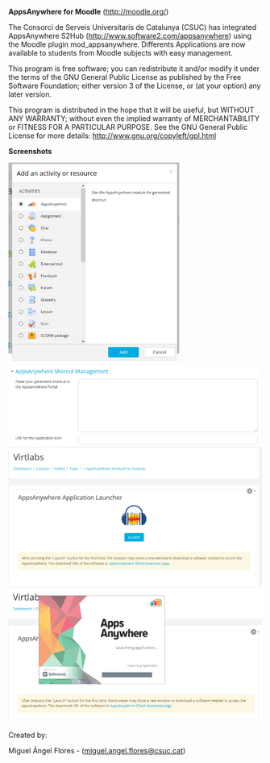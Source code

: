 **AppsAnywhere for Moodle** (http://moodle.org/)

The Consorci de Serveis Universitaris de Catalunya (CSUC) has integrated AppsAnywhere S2Hub (http://www.software2.com/appsanywhere) using the Moodle plugin mod_appsanywhere. Differents Applications are now available to students from Moodle subjects with easy management.

This program is free software; you can redistribute it and/or modify it under the terms of the GNU General Public License as published by the Free Software Foundation; either version 3 of the License, or (at your option) any later version.

This program is distributed in the hope that it will be useful, but WITHOUT ANY WARRANTY; without even the implied warranty of MERCHANTABILITY or FITNESS FOR A PARTICULAR PURPOSE. See the GNU General Public License for more details: http://www.gnu.org/copyleft/gpl.html

**Screenshots**

<img src="images/plugin_1.png" height="400px">
<img src="images/plugin_2.png" width="675px">
<img src="images/plugin_3.png" width="675px">
<img src="images/plugin_4.png" width="675px">


Created by:

Miguel Ángel Flores - (miguel.angel.flores@csuc.cat)


